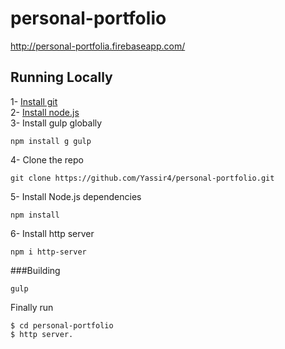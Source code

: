 # personal-portfolio
http://personal-portfolia.firebaseapp.com/

## Running Locally

1- [Install git](https://www.git-scm.com/downloads)  
2- [Install node.js](https://nodejs.org/en/)  
3- Install gulp globally  
```
npm install g gulp
```
4- Clone the repo
```
git clone https://github.com/Yassir4/personal-portfolio.git
```
5- Install Node.js dependencies
```
npm install
```
6- Install http server 
```
npm i http-server
```

###Building
```
gulp
```
Finally run 
```
$ cd personal-portfolio
$ http server.
```





